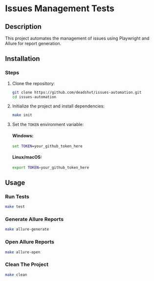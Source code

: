 # Issues Management Tests

## Description

This project automates the management of issues using Playwright and Allure for report generation.

## Installation

### Steps

1. Clone the repository:

    ```bash
    git clone https://github.com/deadshvt/issues-automation.git
    cd issues-automation
    ```

2. Initialize the project and install dependencies:

    ```bash
    make init
    ```

3. Set the `TOKEN` environment variable:

    #### Windows:

    ```cmd
    set TOKEN=your_github_token_here
    ```

    #### Linux/macOS:

    ```bash
    export TOKEN=your_github_token_here
    ```

## Usage

### Run Tests

```bash
make test
```

### Generate Allure Reports

```bash
make allure-generate
```

### Open Allure Reports

```bash
make allure-open
```

### Clean The Project

```bash
make clean
```
